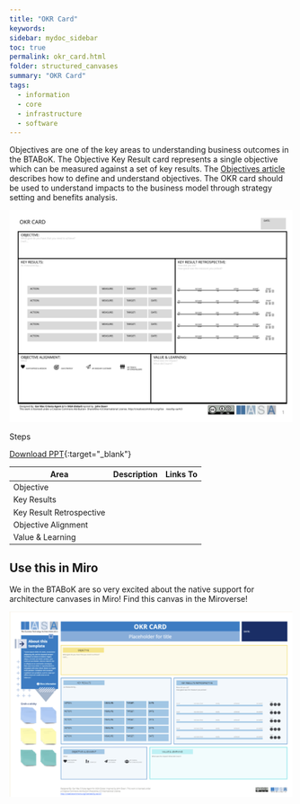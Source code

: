 ```yaml
---
title: "OKR Card"
keywords: 
sidebar: mydoc_sidebar
toc: true
permalink: okr_card.html
folder: structured_canvases
summary: "OKR Card"
tags: 
  - information
  - core
  - infrastructure
  - software
---
```


Objectives are one of the key areas to understanding business outcomes in the BTABoK. The Objective Key Result card represents a single objective which can be measured against a set of key results. The [Objectives article](../engagement_model/objectives.md) describes how to define and understand objectives. The OKR card should be used to understand impacts to the business model through strategy setting and benefits analysis. 

![image001](media/okr_card.svg)

Steps

[Download PPT](media/ppt/okr_card.ppt){:target="_blank"}

| Area                     | Description | Links To |
| ------------------------ | ----------- | -------- |
| Objective                |             |          |
| Key Results              |             |          |
| Key Result Retrospective |             |          |
| Objective Alignment      |             |          |
| Value & Learning         |             |          |

## Use this in Miro

We in the BTABoK are so very excited about the native support for architecture canvases in Miro! Find this canvas in the Miroverse!

![image001](media/OKRCardMiro.png)